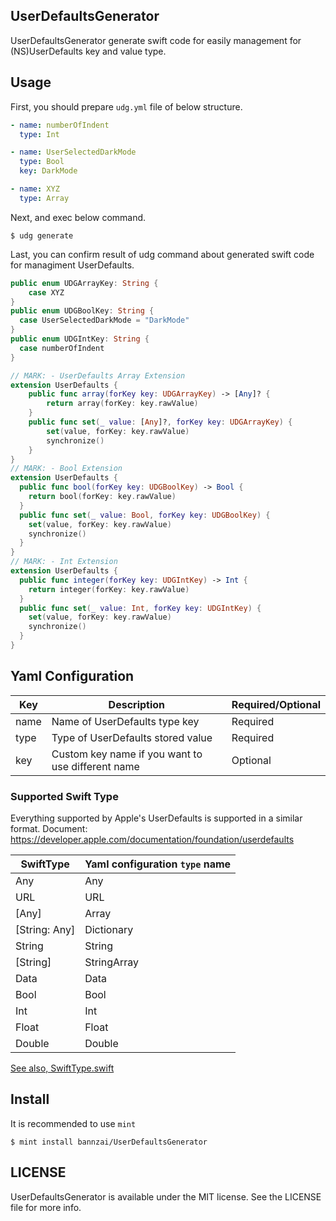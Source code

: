 ## UserDefaultsGenerator
UserDefaultsGenerator generate swift code for easily management for (NS)UserDefaults key and value type.

## Usage
First, you should prepare `udg.yml` file of below structure.

```yml
- name: numberOfIndent
  type: Int

- name: UserSelectedDarkMode
  type: Bool
  key: DarkMode

- name: XYZ
  type: Array
```

Next, and exec below command.
```
$ udg generate 
```

Last, you can confirm result of udg command about generated swift code for managiment UserDefaults.
```swift
public enum UDGArrayKey: String {
	case XYZ
}
public enum UDGBoolKey: String {
  case UserSelectedDarkMode = "DarkMode"
}
public enum UDGIntKey: String {
  case numberOfIndent
}

// MARK: - UserDefaults Array Extension
extension UserDefaults {
	public func array(forKey key: UDGArrayKey) -> [Any]? {
		return array(forKey: key.rawValue)
	}
	public func set(_ value: [Any]?, forKey key: UDGArrayKey) {
		set(value, forKey: key.rawValue)
		synchronize()
	}
}
// MARK: - Bool Extension
extension UserDefaults {
  public func bool(forKey key: UDGBoolKey) -> Bool {
    return bool(forKey: key.rawValue)
  }
  public func set(_ value: Bool, forKey key: UDGBoolKey) {
    set(value, forKey: key.rawValue)
    synchronize()
  }
}
// MARK: - Int Extension
extension UserDefaults {
  public func integer(forKey key: UDGIntKey) -> Int {
    return integer(forKey: key.rawValue)
  }
  public func set(_ value: Int, forKey key: UDGIntKey) {
    set(value, forKey: key.rawValue)
    synchronize()
  }
}

```

## Yaml Configuration 
|  Key  |  Description  |  Required/Optional  |
| ---- | ---- | ---- |
|  name  |  Name of UserDefaults type key  |  Required  |
|  type  |  Type of UserDefaults stored value  |  Required  |
|  key  |  Custom key name if you want to use different name  |  Optional  |


### Supported Swift Type
Everything supported by Apple's UserDefaults is supported in a similar format.
Document: https://developer.apple.com/documentation/foundation/userdefaults

|  SwiftType  |  Yaml configuration `type` name  |
| ---- | ---- |
| Any | Any |
| URL | URL |
| [Any]  | Array |
| [String: Any] | Dictionary |
| String | String |
| [String] | StringArray |
| Data | Data |
| Bool | Bool |
| Int | Int |
| Float | Float |
| Double | Double |

[See also, SwiftType.swift](./Sources/UserDefaultsGeneratorCore/SwiftType.swift)

## Install
It is recommended to use `mint`

```shell
$ mint install bannzai/UserDefaultsGenerator
```

## LICENSE
UserDefaultsGenerator is available under the MIT license. See the LICENSE file for more info.

